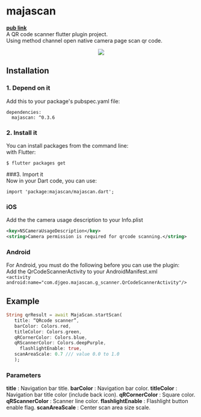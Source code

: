 
# majascan  
**[pub link](https://pub.dev/packages/majascan)**  
A QR code scanner flutter plugin project.  
Using method channel open native camera page scan qr code.  
<p align="center">  
  <img src="https://media.giphy.com/media/XB4I4hCGGASWQGCHeu/giphy.gif">  
</p>  

## Installation  
  
### 1. Depend on it  
Add this to your package's pubspec.yaml file:  
```  
dependencies:  
  majascan: ^0.3.6
```  
### 2. Install it  
You can install packages from the command line:  
with Flutter:  
```  
$ flutter packages get  
```  
###3. Import it  
Now in your Dart code, you can use:  
```  
import 'package:majascan/majascan.dart';  
```  
### iOS  
Add the the camera usage description to your Info.plist  
```xml  
<key>NSCameraUsageDescription</key>  
<string>Camera permission is required for qrcode scanning.</string>  
```  
### Android  
For Android, you must do the following before you can use the plugin:  
Add the QrCodeScannerActivity to your AndroidManifest.xml  
      `<activity android:name="com.djgeo.majascan.g_scanner.QrCodeScannerActivity"/>`  
## Example  
 ```dart  
String qrResult = await MajaScan.startScan(
    title: “QRcode scanner”, 
    barColor: Colors.red, 
  	titleColor: Colors.green, 
    qRCornerColor: Colors.blue,
    qRScannerColor: Colors.deepPurple,
	  flashlightEnable: true, 
  	scanAreaScale: 0.7 /// value 0.0 to 1.0
    );
```
 ### Parameters
 **title** : Navigation bar title.
 **barColor** : Navigation bar color.
 **titleColor** : Navigation bar title color (include back icon).
 **qRCornerColor** : Square color.
 **qRScannerColor** : Scanner line color.
 **flashlightEnable** : Flashlight button enable flag.
 **scanAreaScale** : Center scan area size scale.
